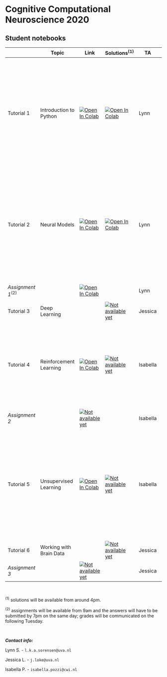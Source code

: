 # Cognitive Computational Neuroscience 2020

## Student notebooks

|   | Topic | Link | Solutions<sup>(1)</sup> | TA | Time slots | 
| - | --- | ---- | ---- | ---- | ---- |
| Tutorial 1 | Introduction to Python | [![Open In Colab](https://colab.research.google.com/assets/colab-badge.svg)](https://colab.research.google.com/drive/1wit8KPJ6V1PdDaj5EtbAYjhMNwHUZlfk?usp=sharing) | [![Open In Colab](https://colab.research.google.com/assets/colab-badge.svg)](https://colab.research.google.com/drive/1OIgcTkMW7X5cuWppxAdt9odVtjfXZ2nt?usp=sharing)| Lynn | <ul><li> 26/10 at 14:00-15:00 </li><li> 26/10 at 17:00-17:30 </li><li> 27/10 at 09:00-9:30 </li><li> 27/10 at 14:00-14:30 </li></ul>   |
| Tutorial 2 | Neural Models |[![Open In Colab](https://colab.research.google.com/assets/colab-badge.svg)](https://colab.research.google.com/drive/1Dnk3V1DWxoyohKYNem81uI-6i7j9lxQj?usp=sharing) | [![Open In Colab](https://colab.research.google.com/assets/colab-badge.svg)](https://colab.research.google.com/drive/1pdbzMdG1fgsKSaDMOekhYIvTIr3G9DZV?usp=sharing) | Lynn | <ul><li> 28/10 at 16:00-17:00 </li><li> 29/10 at 09:00-09:30 </li><li> 29/10 at 13:00-13:30 </li><li> 29/10 at 17:00-17:30 </li></ul> |
| *Assignment 1*<sup>(2)</sup>  |  |[![Open In Colab](https://colab.research.google.com/assets/colab-badge.svg)](https://colab.research.google.com/drive/1l_0REv60sAWqFef0J1YgCidXXIXKkWBV?usp=sharing) |  | Lynn | 30/10 at 09:00-09:15 |
| Tutorial 3 | Deep Learning | | [![Not available yet](https://img.shields.io/badge/available%20on-03%2F11-red)]() | Jessica | |
| Tutorial 4 | Reinforcement Learning | [![Open In Colab](https://colab.research.google.com/assets/colab-badge.svg)](https://colab.research.google.com/drive/17QzpvKPfykku5sLypMFIUcj0r77nWmGe?usp=sharing) | [![Not available yet](https://img.shields.io/badge/available%20on-05%2F11-red)]() | Isabella | <ul><li> 04/11 at 14:00-15:00 </li><li> 04/11 at 17:00-17:30 </li><li> 05/11 at 12:00-13:00 </li></ul> |
| *Assignment 2*  | | [![Not available yet](https://img.shields.io/badge/available%20on-06%2F11-red)]() | | Isabella | 06/11 at 09:00-09:15 |
| Tutorial 5 | Unsupervised Learning |[![Open In Colab](https://colab.research.google.com/assets/colab-badge.svg)](https://colab.research.google.com/drive/1-xnnibzn-HJFEdbxFHs3E5ZK69HSMmms?usp=sharing) | [![Not available yet](https://img.shields.io/badge/available%20on-10%2F11-red)]() | Isabella | <ul><li> 09/11 at 12:00-13:00 </li><li> 09/11 at 17:00-17:30 </li><li> 10/11 at 12:00-12:30 </li><li> 10/11 at 16:00-16:30 </li></ul> |
| Tutorial 6 | Working with Brain Data | | [![Not available yet](https://img.shields.io/badge/available%20on-12%2F11-red)]() | Jessica |
| *Assignment 3* | | [![Not available yet](https://img.shields.io/badge/available%20on-13%2F11-red)]() | | Jessica | 13/11 at 09:00-09:15 |


<p>&nbsp;</p>

<sup>(1)</sup> solutions will be available from around 4pm.

<sup>(2)</sup> assignments will be available from 9am and the answers will have to be submitted by 7pm on the same day; grades will be communicated on the following Tuesday.

<p>&nbsp;</p>

***Contact info:*** 

Lynn S. - `l.k.a.sorensen@uva.nl`

Jessica L. - `j.loke@uva.nl`

Isabella P. - `isabella.pozzi@cwi.nl`

 
